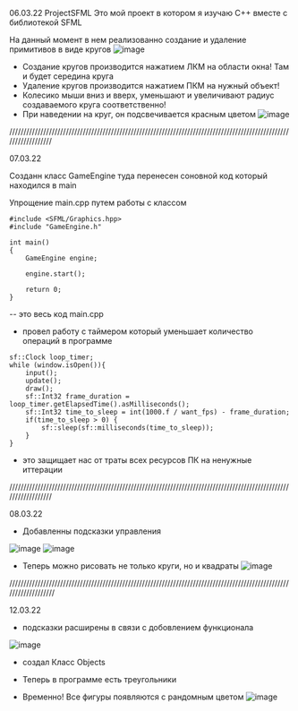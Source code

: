 06.03.22
ProjectSFML 
Это мой проект в котором я изучаю C++ вместе с библиотекой SFML

На данный момент в нем реализованно создание и удаление примитивов в виде кругов
![image](https://user-images.githubusercontent.com/93863311/156939845-70554b41-0c2d-49a7-9d02-63b44a26c30d.png)

- Создание кругов производится нажатием ЛКМ на области окна! Там и будет середина круга
- Удаление кругов производится нажатием ПКМ на нужный объект!
- Колесико мыши вниз и вверх, уменьшают и увеличивают радиус создаваемого круга соответственно!
- При наведении на круг, он подсвечивается красным цветом
![image](https://user-images.githubusercontent.com/93863311/156940043-f8ec7362-2c18-4556-9ec4-41e952d00f70.png)

//////////////////////////////////////////////////////////////////////////////////////////////////////////////////

07.03.22

Созданн класс GameEngine туда перенесен соновной код который находился в main

Упрощение main.cpp путем работы с классом
```
#include <SFML/Graphics.hpp>
#include "GameEngine.h"

int main()
{
	GameEngine engine;

	engine.start();
	
	return 0;
}
```
-- это весь код main.cpp

- провел работу с таймером который уменьшает количество операций в программе
```
sf::Clock loop_timer;
while (window.isOpen()){
	input();
	update();
	draw();
	sf::Int32 frame_duration = loop_timer.getElapsedTime().asMilliseconds(); 
	sf::Int32 time_to_sleep = int(1000.f / want_fps) - frame_duration;
	if(time_to_sleep > 0) {
		sf::sleep(sf::milliseconds(time_to_sleep));
	}
}
```
- это защищает нас от траты всех ресурсов ПК на ненужные иттерации

//////////////////////////////////////////////////////////////////////////////////////////////////////////////////

08.03.22

 - Добавленны подсказки управления

![image](https://user-images.githubusercontent.com/93863311/157324077-d7bd5f6a-a5f6-41fe-8929-42a36a4b2948.png)
![image](https://user-images.githubusercontent.com/93863311/157324110-8cb1f1fc-1344-40c8-96ea-f15b374e3d99.png)
 - Теперь можно рисовать не только круги, но и квадраты 
![image](https://user-images.githubusercontent.com/93863311/157323866-b2414f61-8fa2-4431-817d-236711d46f77.png)


///////////////////////////////////////////////////////////////////////////////////////////////////////////////////

12.03.22

- подсказки расширены в связи с добовлением функционала

![image](https://user-images.githubusercontent.com/93863311/158028943-272613b1-1a9c-4e1a-8fff-bf04c6087bd2.png)

- создал Класс Objects 
 
- Теперь в программе есть треугольники

- Временно! Все фигуры появляются с рандомным цветом
![image](https://user-images.githubusercontent.com/93863311/158029117-bb13c411-a934-4556-9274-0adbbd74030a.png)



  
